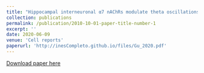 ```yaml
---
title: "Hippocampal interneuronal α7 nAChRs modulate theta oscillations in freely moving mice"
collection: publications
permalink: /publication/2010-10-01-paper-title-number-1
excerpt: ''
date: 2020-06-09
venue: 'Cell reports'
paperurl: 'http://inesCompleto.github.io/files/Gu_2020.pdf'
---
```


[Download paper here](http://inesCompleto.github.io/files/Gu_2020.pdf)
